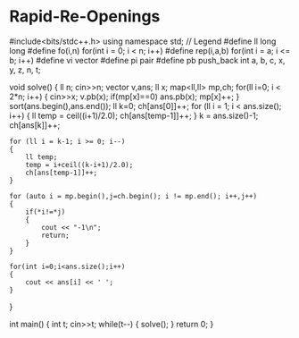 # Rapid-Re-Openings

#include<bits/stdc++.h>
using namespace std;
// Legend
#define ll long long
#define fo(i,n) for(int i = 0; i < n; i++)
#define rep(i,a,b) for(int i = a; i <= b; i++)
#define vi vector<int>
#define pi pair<int>
#define pb push_back
int a, b, c, x, y, z, n, t;

void solve() {
    ll n; 
    cin>>n;
    vector<ll> v,ans;
    ll x;
    map<ll,ll> mp,ch;
    for(ll i=0; i < 2*n; i++)
    {
        cin>>x;
        v.pb(x);
        if(mp[x]==0) ans.pb(x);
        mp[x]++;
    }
    sort(ans.begin(),ans.end());
    ll k=0;
    ch[ans[0]]++;
    for (ll i = 1; i < ans.size(); i++)
    {
        ll temp = ceil((i+1)/2.0);
        ch[ans[temp-1]]++;
    }
    k = ans.size()-1; ch[ans[k]]++;

    for (ll i = k-1; i >= 0; i--)
    {
        ll temp;
        temp = i+ceil((k-i+1)/2.0);
        ch[ans[temp-1]]++;
    }
    
    for (auto i = mp.begin(),j=ch.begin(); i != mp.end(); i++,j++)
    {
        if(*i!=*j)
        {
            cout << "-1\n";
            return;
        }
    }

    for(int i=0;i<ans.size();i++)
    {
        cout << ans[i] << ' ';
    }
    
}

int main() {
    int t;
    cin>>t;
    while(t--) {
        solve();
    }
    return 0;
}
